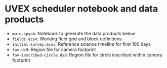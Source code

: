 # UVEX scheduler notebook and data products

- `main.ipynb`: Notebook to generate the data products below
- `fields.ecsv`: Working field grid and block definitions
- `initial-survey.ecsv`: Reference science timeline for first 100 days
- `fov.ds9`: Region file for camera footprint
- `fov-inscribed-circle.ds9`: Region file for circle inscribed within camera footprint
